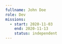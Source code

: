 ```yaml
---
fullname: John Doe
role: Dev
missions:
  - start: 2020-11-03
    end: 2020-11-13
    status: independent
---
```



